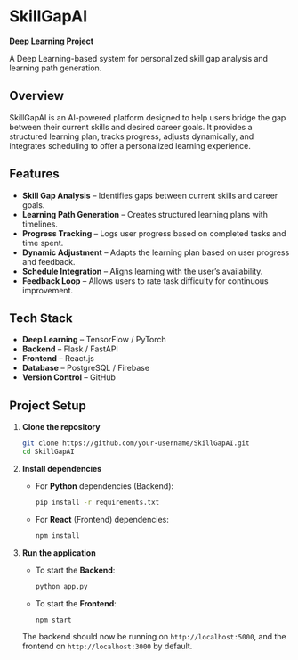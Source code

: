
# SkillGapAI  
**Deep Learning Project**  

A Deep Learning-based system for personalized skill gap analysis and learning path generation.

## Overview  
SkillGapAI is an AI-powered platform designed to help users bridge the gap between their current skills and desired career goals. It provides a structured learning plan, tracks progress, adjusts dynamically, and integrates scheduling to offer a personalized learning experience.

## Features  
- **Skill Gap Analysis** – Identifies gaps between current skills and career goals.  
- **Learning Path Generation** – Creates structured learning plans with timelines.  
- **Progress Tracking** – Logs user progress based on completed tasks and time spent.  
- **Dynamic Adjustment** – Adapts the learning plan based on user progress and feedback.  
- **Schedule Integration** – Aligns learning with the user’s availability.  
- **Feedback Loop** – Allows users to rate task difficulty for continuous improvement.  

## Tech Stack  
- **Deep Learning** – TensorFlow / PyTorch  
- **Backend** – Flask / FastAPI  
- **Frontend** – React.js  
- **Database** – PostgreSQL / Firebase  
- **Version Control** – GitHub  

## Project Setup  
1. **Clone the repository**  
   ```bash
   git clone https://github.com/your-username/SkillGapAI.git
   cd SkillGapAI
   ```

2. **Install dependencies**  
   - For **Python** dependencies (Backend):  
     ```bash
     pip install -r requirements.txt
     ```
   - For **React** (Frontend) dependencies:  
     ```bash
     npm install
     ```

3. **Run the application**  
   - To start the **Backend**:  
     ```bash
     python app.py
     ```
   - To start the **Frontend**:  
     ```bash
     npm start
     ```

   The backend should now be running on `http://localhost:5000`, and the frontend on `http://localhost:3000` by default.


